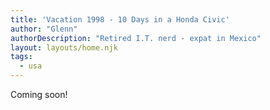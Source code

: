```yaml
---
title: 'Vacation 1998 - 10 Days in a Honda Civic'
author: "Glenn"
authorDescription: "Retired I.T. nerd - expat in Mexico"
layout: layouts/home.njk
tags:
  - usa
---
```


Coming soon!